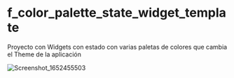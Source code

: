 # f_color_palette_state_widget_template

Proyecto con Widgets con estado con varias paletas de colores que cambia el Theme de la aplicación

![Screenshot_1652455503](https://user-images.githubusercontent.com/4458129/168316061-f40bf235-c30d-4bb7-b8e3-e3b28bc9c0f1.png)
